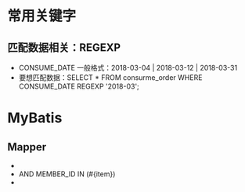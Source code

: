 # 常用关键字

## 匹配数据相关：REGEXP 
- CONSUME_DATE 一般格式：2018-03-04 | 2018-03-12 | 2018-03-31
- 要想匹配数据：SELECT * FROM	consurme_order WHERE CONSUME_DATE REGEXP '2018-03';

# MyBatis

## Mapper
- <if test="search.memberIds != null">
- AND MEMBER_ID IN (<foreach collection="search.memberIds" item="item" separator=",">#{item}</foreach>)
- </if>
